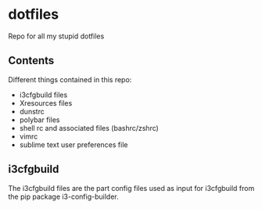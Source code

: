# dotfiles
Repo for all my stupid dotfiles

## Contents
Different things contained in this repo:

* i3cfgbuild files
* Xresources files
* dunstrc
* polybar files
* shell rc and associated files (bashrc/zshrc)
* vimrc
* sublime text user preferences file

## i3cfgbuild
The i3cfgbuild files are the part config files used as input for i3cfgbuild from the pip package i3-config-builder.

